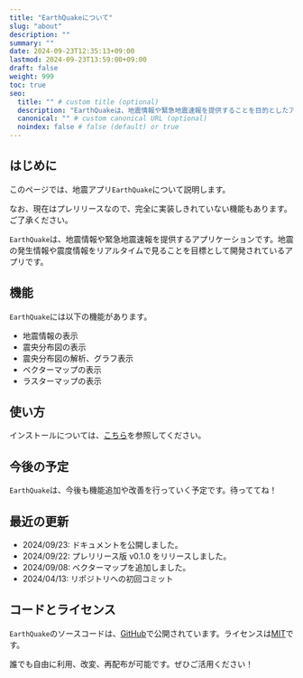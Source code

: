 ```yaml
---
title: "EarthQuakeについて"
slug: "about"
description: ""
summary: ""
date: 2024-09-23T12:35:13+09:00
lastmod: 2024-09-23T13:59:00+09:00
draft: false
weight: 999
toc: true
seo:
  title: "" # custom title (optional)
  description: "EarthQuakeは、地震情報や緊急地震速報を提供することを目的としたアプリケーションです。" # custom description (recommended)
  canonical: "" # custom canonical URL (optional)
  noindex: false # false (default) or true
---
```


## はじめに

このページでは、地震アプリ`EarthQuake`について説明します。

なお、現在はプレリリースなので、完全に実装しきれていない機能もあります。ご了承ください。

`EarthQuake`は、地震情報や緊急地震速報を提供するアプリケーションです。地震の発生情報や震度情報をリアルタイムで見ることを目標として開発されているアプリです。

## 機能

`EarthQuake`には以下の機能があります。

- 地震情報の表示
- 震央分布図の表示
- 震央分布図の解析、グラフ表示
- ベクターマップの表示
- ラスターマップの表示

## 使い方

インストールについては、[こちら](/docs/earthquake/install)を参照してください。

## 今後の予定

`EarthQuake`は、今後も機能追加や改善を行っていく予定です。待っててね！

## 最近の更新

- 2024/09/23: ドキュメントを公開しました。
- 2024/09/22: プレリリース版 v0.1.0 をリリースしました。
- 2024/09/08: ベクターマップを追加しました。
- 2024/04/13: リポジトリへの初回コミット

## コードとライセンス

`EarthQuake`のソースコードは、[GitHub](https://github.com/yosst4411/EarthQuake)で公開されています。ライセンスは[MIT](https://opensource.org/licenses/MIT)です。

誰でも自由に利用、改変、再配布が可能です。ぜひご活用ください！

